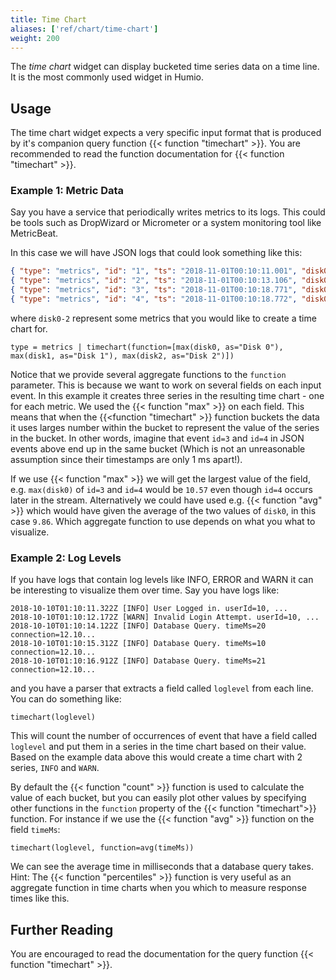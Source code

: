 ```yaml
---
title: Time Chart
aliases: ['ref/chart/time-chart']
weight: 200
---
```


The _time chart_ widget can display bucketed time series data on a time line. It is
the most commonly used widget in Humio.

## Usage

The time chart widget expects a very specific input format that is produced by
it's companion query function {{< function "timechart" >}}. You are recommended to
read the function documentation for {{< function "timechart" >}}.

### Example 1: Metric Data

Say you have a service that periodically writes metrics to its logs. This could
be tools such as DropWizard or Micrometer or a system monitoring tool like MetricBeat.

In this case we will have JSON logs that could look something like this:

```json
{ "type": "metrics", "id": "1", "ts": "2018-11-01T00:10:11.001", "disk0": 11.21, "disk1": 21.14, "disk2": 12.01  }
{ "type": "metrics", "id": "2", "ts": "2018-11-01T00:10:13.106", "disk0": 11.21, "disk1": 21.14, "disk2": 12.01  }
{ "type": "metrics", "id": "3", "ts": "2018-11-01T00:10:18.771", "disk0": 10.57, "disk1": 20.41, "disk2": 11.91  }
{ "type": "metrics", "id": "4", "ts": "2018-11-01T00:10:18.772", "disk0": 9.15, "disk1": 19.12, "disk2": 10.07  }
```

where `disk0-2` represent some metrics that you would like to create a time chart
for.

```humio
type = metrics | timechart(function=[max(disk0, as="Disk 0"), max(disk1, as="Disk 1"), max(disk2, as="Disk 2")])
```

Notice that we provide several aggregate functions to the `function` parameter.
This is because we want to work on several fields on each input event.
In this example it creates three series in the resulting time chart - one for each
metric. We used the {{< function "max" >}} on each field. This means that when the
{{<function "timechart" >}} function buckets the data it uses larges number within
the bucket to represent the value of the series in the bucket. In other words,
imagine that event `id=3` and `id=4` in JSON events above end up in the same bucket
(Which is not an unreasonable assumption since their timestamps are only 1 ms apart!).

If we use {{< function "max" >}} we will get the largest value of the field, e.g.
`max(disk0)` of `id=3` and `id=4` would be `10.57` even though `id=4` occurs later
in the stream. Alternatively we could have used e.g. {{< function "avg" >}} which
would have given the average of the two values of `disk0`, in this case `9.86`.
Which aggregate function to use depends on what you what to visualize.

### Example 2: Log Levels

If you have logs that contain log levels like INFO, ERROR and WARN it can be
interesting to visualize them over time. Say you have logs like:

```
2018-10-10T01:10:11.322Z [INFO] User Logged in. userId=10, ...
2018-10-10T01:10:12.172Z [WARN] Invalid Login Attempt. userId=10, ...
2018-10-10T01:10:14.122Z [INFO] Database Query. timeMs=20 connection=12.10...
2018-10-10T01:10:15.312Z [INFO] Database Query. timeMs=10 connection=12.10...
2018-10-10T01:10:16.912Z [INFO] Database Query. timeMs=21 connection=12.10...
```

and you have a parser that extracts a field called `loglevel` from each line.
You can do something like:

```humio
timechart(loglevel)
```

This will count the number of occurrences of event that have a field called
`loglevel` and put them in a series in the time chart based on their value.
Based on the example data above this would create a time chart with 2 series,
`INFO` and `WARN`.

By default the {{< function "count" >}} function is used to calculate the value
of each bucket, but you can easily plot other values by specifying other functions
in the `function` property of the {{< function "timechart">}} function.
For instance if we use the {{< function "avg" >}} function on the field `timeMs`:

```humio
timechart(loglevel, function=avg(timeMs))
```

We can see the average time in milliseconds that a database query takes. Hint:
The {{< function "percentiles" >}} function is very useful as an aggregate function
in time charts when you which to measure response times like this.

## Further Reading

You are encouraged to read the documentation for the query function {{< function "timechart" >}}.
